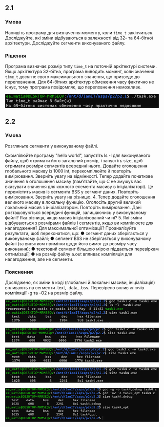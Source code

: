 ## 2.1

### Умова

Напишіть програму для визначення моменту, коли `time_t` закінчиться. Досліджуйте, які зміни відбуваються в залежності від 32- та 64-бітної архітектури. Досліджуйте сегменти виконуваного файлу.

### Рішення

Програма визначає розмір типу `time_t` на поточній архітектурі системи. Якщо архітектура 32-бітна, програма виводить момент, коли значення `time_t` досягне свого максимального значення, що призведе до переповнення. Для 64-бітних архітектур обмеження часу фактично не існує, тому програма повідомляє, що переповнення неможливе.

![Example Image](https://github.com/dims3926r/aspz/blob/main/p2/p2.1/image.png)

## 2.2
### Умова
Розгляньте сегменти у виконуваному файлі.

Скомпілюйте програму "hello world", запустіть ls -l для виконуваного файлу, щоб отримати його загальний розмір, і запустіть size, щоб отримати розміри сегментів всередині нього.
Додайте оголошення глобального масиву із 1000 int, перекомпілюйте й повторіть вимірювання. Зверніть увагу на відмінності.
Тепер додайте початкове значення в оголошення масиву (пам’ятайте, що C не змушує вас вказувати значення для кожного елемента масиву в ініціалізаторі). Це перемістить масив із сегмента
BSS у сегмент даних. Повторіть вимірювання. Зверніть увагу на різницю. 4. Тепер додайте оголошення великого масиву в локальну функцію. Оголосіть другий великий локальний масив з ініціалізатором. Повторіть вимірювання. Дані розташовуються всередині функцій, залишаючись у виконуваному файлі? Яка різниця, якщо масив ініціалізований чи ні? 5. Які зміни відбуваються з розмірами файлів і сегментів, якщо ви компілюєте для налагодження? Для максимальної оптимізації? Проаналізуйте результати, щоб переконатися, що: ● сегмент даних зберігається у виконуваному файлі; ● сегмент BSS не зберігається у виконуваному файлі (за винятком примітки щодо його вимог до розміру часу виконання); ● текстовий сегмент більшою мірою піддається перевіркам оптимізації; ● на розмір файлу a.out впливає компіляція для налагодження, але не сегменти.

### Пояснення
Досліджено, як зміни в коді (глобальні й локальні масиви, ініціалізація) впливають на сегменти .text, .data, .bss. Перевірено вплив ключів компіляції -g та -O2 на розмір файлу.

![Знімок екрана 2025-05-05 145319](https://github.com/dims3926r/aspz/blob/main/p2/p2.2/Знімок%20екрана%202025-05-05%20145319.png)

![Знімок екрана 2025-05-05 145517](https://github.com/dims3926r/aspz/blob/main/p2/p2.2/Знімок%20екрана%202025-05-05%20145517.png)

![Знімок екрана 2025-05-05 145558](https://github.com/dims3926r/aspz/blob/main/p2/p2.2/Знімок%20екрана%202025-05-05%20145558.png)

![Знімок екрана 2025-05-05 145606](https://github.com/dims3926r/aspz/blob/main/p2/p2.2/Знімок%20екрана%202025-05-05%20145606.png)

![Знімок екрана 2025-05-05 145838](https://github.com/dims3926r/aspz/blob/main/p2/p2.2/Знімок%20екрана%202025-05-05%20145838.png)
